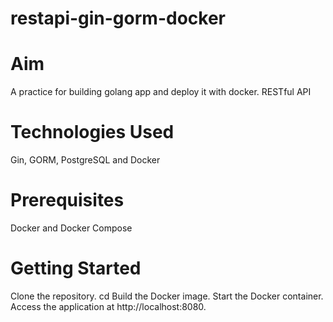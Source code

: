 # restapi-gin-gorm-docker
# Aim
A practice for building golang app and deploy it with docker.
RESTful API

# Technologies Used
Gin,
GORM,
PostgreSQL and 
Docker
# Prerequisites
Docker and 
Docker Compose
# Getting Started
Clone the repository.
cd <repo>
Build the Docker image.
Start the Docker container.
Access the application at http://localhost:8080.
